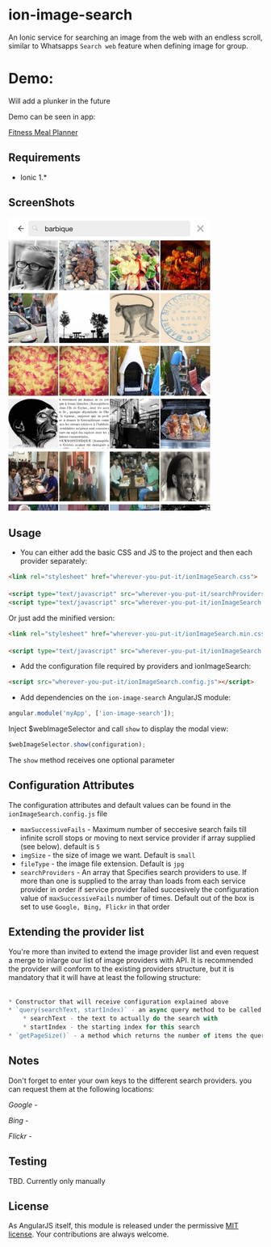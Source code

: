 # ion-image-search

An Ionic service for searching an image from the web with an endless scroll, similar to Whatsapps `Search web` feature when defining image for group.

# Demo:

Will add a plunker in the future

Demo can be seen in app:

[Fitness Meal Planner](http://www.fitnessmealplanner.com)

## Requirements

- Ionic 1.*

## ScreenShots

![alt tag](/screenshots/screenshot1.jpg)

## Usage

- You can either add the basic CSS and JS to the project and then each provider separately:

```html
<link rel="stylesheet" href="wherever-you-put-it/ionImageSearch.css">

<script type="text/javascript" src="wherever-you-put-it/searchProviders/*Provider.js"></script>
<script type="text/javascript" src="wherever-you-put-it/ionImageSearch.js"></script>
```

Or just add the minified version:

```html
<link rel="stylesheet" href="wherever-you-put-it/ionImageSearch.min.css">

<script type="text/javascript" src="wherever-you-put-it/ionImageSearch.min.js"></script>
```

- Add the configuration file required by providers and ionImageSearch:

```html
<script src="wherever-you-put-it/ionImageSearch.config.js"></script>
```

- Add dependencies on the `ion-image-search` AngularJS module:

```javascript
angular.module('myApp', ['ion-image-search']);
```

Inject $webImageSelector and call `show` to display the modal view:
```javascript
$webImageSelector.show(configuration);
```

The `show` method receives one optional parameter

## Configuration Attributes

The configuration attributes and default values can be found in the `ionImageSearch.config.js` file

- `maxSuccessiveFails` - Maximum number of seccesive search fails till infinite scroll stops or moving to next service provider if array supplied (see below). default is `5`
- `imgSize` - the size of image we want. Default is `small`
- `fileType` - the image file extension. Default is `jpg`
- `searchProviders` - An array that Specifies search providers to use.
                                If more than one is supplied to the array than loads from each service provider in order if service provider failed succesively the configuration value of `maxSuccessiveFails` number of times.
                                Default out of the box is set to use `Google, Bing, Flickr` in that order

## Extending the provider list

You're more than invited to extend the image provider list and even request a merge to inlarge our list of image providers with API.
It is recommended the provider will conform to the existing providers structure, but it is mandatory that it will have at least the following structure:

```javascript

* Constructor that will receive configuration explained above
* `query(searchText, startIndex)` - an async query method to be called to do the actual query which receives two parameters:
    * searchText - the text to actually do the search with
    * startIndex - the starting index for this search
* `getPageSize()` - a method which returns the number of items the query retrieves


```

## Notes

Don't forget to enter your own keys to the different search providers. you can request them at the following locations:

_Google_ -

_Bing_ -

_Flickr_ -

## Testing

TBD. Currently only manually

## License

As AngularJS itself, this module is released under the permissive [MIT license](http://revolunet.mit-license.org). Your contributions are always welcome.

